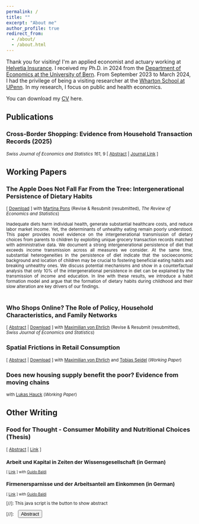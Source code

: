 ```yaml
---
permalink: /
title: ""
excerpt: "About me"
author_profile: true
redirect_from: 
  - /about/
  - /about.html
---
```


Thank you for visiting! I'm an applied economist and actuary working at <a href="https://helvetia.ch/">Helvetia Insurance</a>. I received my Ph.D. in 2024 from the <a href="https://www.vwi.unibe.ch/index_eng.html">Department of Economics at the University of Bern</a>. 
From September 2023 to March 2024, I had the privilege of being a visiting researcher at the <a href="https://real-estate.wharton.upenn.edu/">Wharton School at UPenn</a>. In my research, I focus on public and health economics.

You can download my <a href="https://frederickluser.github.io/files/resume_frederic_kluser.pdf" download>CV</a> here.

## Publications
### Cross-Border Shopping: Evidence from Household Transaction Records (2025)
<small><i>Swiss Journal of Economics and Statistics 161</i>, 9 [ <a href="#/" onclick="visib('crossborder')">Abstract</a> | <a href="https://doi.org/10.1186/s41937-025-00141-w" download>Journal Link</a> ] </small>
<div id="crossborder" style="display: none; height: auto; width: auto;text-align: justify; line-height: 1.2" ><small>
Cross-border shopping expands product variety and lowers prices for consumers in high-price countries, but it diminishes domestic tax revenues, reduces sales, and shifts demand away from local retailers. Exploiting Switzerland’s COVID-19-induced border closure as a natural experiment, I investigate the socioeconomic implications of cross-border shopping. Linking detailed grocery transaction records for 710,000 households to administrative data, I find that the border closure raises domestic grocery expenditures in border areas by an additional 10.4%. The benefits of cross-border shopping, however, are heterogeneous, and larger and lower-income households exhibit a particularly strong propensity to shop abroad. Based on these patterns, I estimate an annual loss of 1.5 billion Swiss francs in domestic grocery sales, equivalent to 3.8% of the total market.
</small><br><br/>
</div>

## Working Papers
### The Apple Does Not Fall Far From the Tree: Intergenerational Persistence of Dietary Habits <small></small>
<small>[ <a href="https://frederickluser.github.io/files/Intergenerational_Diet.pdf" download>Download</a> ] with <a href="https://martinapons.github.io/">Martina Pons</a> (Revise & Resubmit (resubmitted), <i>The Review of Economics and Statistics</i>)</small> 

<div style="height: auto; width: auto; text-align: justify; line-height: 1.2" ><small>
Inadequate diets harm individual health, generate substantial healthcare costs, and reduce labor market income. Yet, the determinants of unhealthy eating remain poorly understood. 
This paper provides novel evidence on the intergenerational transmission of dietary choices from parents to children by exploiting unique grocery transaction records matched with 
administrative data. We document a strong intergenerational persistence of diet that exceeds income transmission across all measures we consider. At the same time, substantial heterogeneities 
in the persistence of diet indicate that the socioeconomic background and location of children may be crucial to fostering beneficial eating habits and breaking unhealthy ones. We discuss 
potential mechanisms and show in a counterfactual analysis that only 10% of the intergenerational persistence in diet can be explained by the transmission of income and education. In 
line with these results, we introduce a habit formation model and argue that the formation of dietary habits during childhood and their slow alteration are key drivers of our findings.
</small><br><br/>
</div>

### Who Shops Online? The Role of Policy, Household Characteristics, and Family Networks
<small>[ <a href="#/" onclick="visib('online')">Abstract</a> | <a href="https://frederickluser.github.io/files/Online_Shopping.pdf" download>Download</a> ] with <a href="https://maxvehrlich.ch/">Maximilian von Ehrlich</a> (Revise & Resubmit (resubmitted), <i>Swiss Journal of Economics and Statistics</i>)</small>

<div id="online" style="display: none; height: auto; width: auto;text-align: justify; line-height: 1.2" ><small>
This paper examines the unintended effects of public policy measures and social dynamics
on e-commerce adoption, using a comprehensive dataset of household-level transactions at
Switzerland’s largest retailer matched to administrative registers. First, we study how the
COVID-19 pandemic and temporary policy measures impacted the adoption of online grocery
shopping in Switzerland and we document a substantial increase in online expenditures. This
shift is heterogeneous: younger, larger, and richer households, as well as those with limited
local store access, are particularly responsive. Moreover, we find that stricter mitigation
policies intensify online usage. Second, we analyze the role of social networks in accelerating
e-commerce diffusion. We highlight strong peer effects: within multi-generational families
and among neighbors, the adoption of online shopping by one household significantly raises
the likelihood of adoption by others. These findings underscore the impact of policy measures
and the importance of social networks in shaping digital consumption behavior.
</small><br><br/>
</div>

### Spatial Frictions in Retail Consumption
<small>[ <a href="#/" onclick="visib('consumption')">Abstract</a> | <a href="https://frederickluser.github.io/files/Spatial_Consumption_Frictions.pdf" download>Download</a> ] with <a href="https://maxvehrlich.ch/">Maximilian von Ehrlich</a> and <a href="https://sites.google.com/site/tobiasseideluni/home-1">Tobias Seidel</a> (<i>Working Paper</i>)</small>

<div id="consumption" style="display: none; height: auto; width: auto;text-align: justify; line-height: 1.2" ><small>
This paper analyzes spatial consumption frictions by estimating the causal effect of store openings on individual shopping behavior. To this end, we combine unique household-store-linked transaction data with administrative data on income and other socio-demographics. Our findings reveal that spatial frictions significantly influence shopping behavior, with the distance elasticity of expenditures and number of visits being approximately 0.15. Our estimates suggests that consumption areas extend to about 10-20 minutes of travel time, depending on household type. Traditional gravity estimates are shown to be considerably biased due to the endogenous nature of store locations. By combining distance elasticities with a simple model of shopping behavior, we derive store-specific attraction parameters and compute a measure of local grocery market access. Market access varies significantly across different locations, and consistent with spatial equilibrium theory, this variation is reflected in local rents. Consumption frictions are more pronounced for older and smaller households and vary with income, primarily in non-urban areas. Overall, spatial variations in market access are more significant than spatial dispersion in income. Combined with the positive correlation between income and market access, this suggests an important role for real income disparities.
</small><br><br/>
</div>

### Does new housing supply benefit the poor? Evidence from moving chains
<small> with <a href="https://www.linkedin.com/in/lukas-hauck-990091261/?originalSubdomain=ch">Lukas Hauck</a> (<i>Working Paper</i>)</small>

## Other Writing

### Food for Thought - Consumer Mobility and Nutritional Choices (Thesis)
<small>[ <a href="#/" onclick="visib('thesis')">Abstract</a> | <a href="https://boristheses.unibe.ch/5469/" download>Link</a> ] 
<div id="thesis" style="display: none; height: auto; width: auto;text-align: justify; line-height: 1.2" ><small>
This thesis includes three papers investigating different dimensions of consumer behavior in Switzerland within the fields of urban and health economics: eating patterns within families across generations, consumer mobility and grocery market access within cities, and shopping trips across national borders. Chapter One, titled The Apple Does Not Fall Far From the Tree: Intergenerational Persistence of Dietary Habits, studies the intergenerational persistence of healthy eating patterns. Chapter Two, titled Cross-Border Shopping: Evidence from Household Transaction Records, analyzes the consumers’ response to the COVID-19-induced national border closure in Switzerland. Chapter Three, titled Spatial Frictions in Retail Consumption, exploits supermarket openings to estimate distance decay functions and incorporates them into a simple framework of spatial shopping. Addressing these topics contributes to (i) the design of effective public health interventions and (ii) land-use restrictions and urban planning that account for the complexities of spatial consumer behavior.
</small><br><br/>
</div>

### Arbeit und Kapital in Zeiten der Wissensgesellschaft (in German)
<small>[ <a href="https://reatch.ch/publikationen/arbeit-und-kapital-in-zeiten-der-wissensgesellschaft" download>Link</a> ] with <a href="https://www.guidobaldi.ch/">Guido Baldi</a> </small>

### Firmenersparnisse und der Arbeitsanteil am Einkommen (in German)
<small>[ <a href="https://www.econstor.eu/handle/10419/193691" download>Link</a> ]  with <a href="https://www.guidobaldi.ch/">Guido Baldi</a> </small>

[//]: This java script is the button to show abstract
<script>
 function visib(id) {
  var x = document.getElementById(id);
  if (x.style.display === "block") {
    x.style.display = "none";
  } else {
    x.style.display = "block";
  }
}
</script>

[//]:&emsp;<button onclick="visib('polariz')" class="btn btn--inverse btn--small">Abstract</button>


